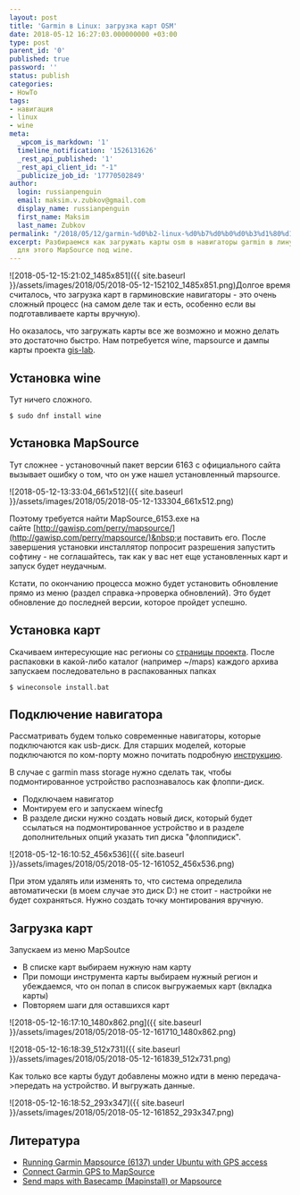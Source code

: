 ```yaml
---
layout: post
title: 'Garmin в Linux: загрузка карт OSM'
date: 2018-05-12 16:27:03.000000000 +03:00
type: post
parent_id: '0'
published: true
password: ''
status: publish
categories:
- HowTo
tags:
- навигация
- linux
- wine
meta:
  _wpcom_is_markdown: '1'
  timeline_notification: '1526131626'
  _rest_api_published: '1'
  _rest_api_client_id: "-1"
  _publicize_job_id: '17770502849'
author:
  login: russianpenguin
  email: maksim.v.zubkov@gmail.com
  display_name: russianpenguin
  first_name: Maksim
  last_name: Zubkov
permalink: "/2018/05/12/garmin-%d0%b2-linux-%d0%b7%d0%b0%d0%b3%d1%80%d1%83%d0%b7%d0%ba%d0%b0-%d0%ba%d0%b0%d1%80%d1%82-osm/"
excerpt: Разбираемся как загружать карты osm в навигаторы garmin в линуксе. Используем
  для этого MapSource под wine.
---
```

![2018-05-12-15:21:02_1485x851]({{ site.baseurl }}/assets/images/2018/05/2018-05-12-152102_1485x851.png)Долгое время считалось, что загрузка карт в гарминовские навигаторы - это очень сложный процесс (на самом деле так и есть, особенно если вы подготавливаете карты вручную).

Но оказалось, что загружать карты все же возможно и можно делать это достаточно быстро. Нам потребуется wine, mapsource и дампы карты проекта [gis-lab](http://garmin.gis-lab.info/).

<!--more-->

## Установка wine

Тут ничего сложного.

```shell
$ sudo dnf install wine
```

## Установка MapSource

Тут сложнее - установочный пакет версии 6163 с официального сайта вызывает ошибку о том, что он уже нашел установленный mapsource.

![2018-05-12-13:33:04_661x512]({{ site.baseurl }}/assets/images/2018/05/2018-05-12-133304_661x512.png)

Поэтому требуется найти&nbsp;MapSource_6153.exe на сайте&nbsp;[http://gawisp.com/perry/mapsource/](http://gawisp.com/perry/mapsource/)&nbsp;и поставить его. После завершения установки инсталлятор попросит разрешения запустить софтину - не соглашайтесь, так как у вас нет еще установленных карт и запуск будет неудачным.

Кстати, по окончанию процесса можно будет установить обновление прямо из меню (раздел справка->проверка обновлений). Это будет обновление до последней версии, которое пройдет успешно.

## Установка карт

Скачиваем интересующие нас регионы со [страницы проекта](http://garmin.gis-lab.info/). После распаковки в какой-либо каталог (например ~/maps) каждого архива запускаем последовательно в распакованных папках

```shell
$ wineconsole install.bat
```

## Подключение навигатора

Рассматривать будем только современные навигаторы, которые подключаются как usb-диск. Для старших моделей, которые подключаются по ком-порту можно почитать подробную [инструкцию](https://ubuntuforums.org/showthread.php?t=1483930).

В случае с garmin mass storage нужно сделать так, чтобы подмонтированное устройство распознавалось как флоппи-диск.

- Подключаем навигатор
- Монтируем его и запускаем winecfg
- В разделе диски нужно создать новый диск, который будет ссылаться на подмонтированное устройство и в разделе дополнительных опций указать тип диска "флоппидиск".

![2018-05-12-16:10:52_456x536]({{ site.baseurl }}/assets/images/2018/05/2018-05-12-161052_456x536.png)

При этом удалять или изменять то, что система определила автоматически (в моем случае это диск D:) не стоит - настройки не будет сохраняться. Нужно создать точку монтирования вручную.

## Загрузка карт

Запускаем из меню MapSoutce

- В списке карт выбираем нужную нам карту
- При помощи инструмента карты выбираем нужный регион и убеждаемся, что он попал в список выгружаемых карт (вкладка карты)
- Повторяем шаги для оставшихся карт

![2018-05-12-16:17:10_1480x862.png]({{ site.baseurl }}/assets/images/2018/05/2018-05-12-161710_1480x862.png)

![2018-05-12-16:18:39_512x731]({{ site.baseurl }}/assets/images/2018/05/2018-05-12-161839_512x731.png)

Как только все карты будут добавлены можно идти в меню передача->передать на устройство. И выгружать данные.

![2018-05-12-16:18:52_293x347]({{ site.baseurl }}/assets/images/2018/05/2018-05-12-161852_293x347.png)

## Литература

- [Running Garmin Mapsource (6137) under Ubuntu with GPS access](https://ubuntuforums.org/showthread.php?t=1483930)
- [Connect Garmin GPS to MapSource](https://ubuntuforums.org/showthread.php?t=1793977)
- [Send maps with Basecamp (Mapinstall) or Mapsource](https://openmtbmap.org/tutorials/send_maps/)
